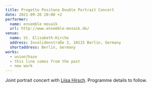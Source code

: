 ```yaml
---
title: Progetto Positano Double Portrait Concert
date: 2021-09-26 20:00 +2
performer:
  name: ensemble mosaik
  url: http://www.ensemble-mosaik.de/
venue:
  name: St. Elisabeth-Kirche
  address: Invalidenstraße 3, 10115 Berlin, Germany
  shortaddress: Berlin, Germany
works:
  - union|haze
  - this line comes from the past
  - new work
---
```

Joint portrait concert with [Liisa Hirsch](https://emic.ee/liisa-hirsch).
Programme details to follow.

